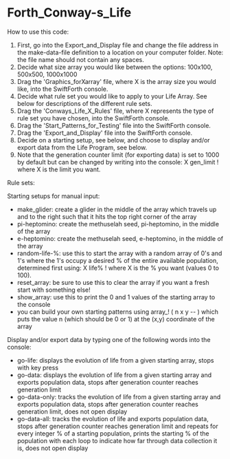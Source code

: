 # Forth_Conway-s_Life

How to use this code:
1. First, go into the Export_and_Display file and change the file address in the make-data-file definition to a location on your computer folder. Note: the file name should not contain any spaces.
2. Decide what size array you would like between the options: 100x100, 500x500, 1000x1000
3. Drag the 'Graphics_forXarray' file, where X is the array size you would like, into the SwiftForth console.
4. Decide what rule set you would like to apply to your Life Array. See below for descriptions of the different rule sets.
5. Drag the 'Conways_Life_X_Rules' file, where X represents the type of rule set you have chosen, into the SwiftForth console.
6. Drag the 'Start_Patterns_for_Testing' file into the SwiftForth console.
7. Drag the 'Export_and_Display' file into the SwiftForth console.
8. Decide on a starting setup, see below, and choose to display and/or export data from the Life Program, see below.
9. Note that the generation counter limit (for exporting data) is set to 1000 by default but can be changed by writing into the console:
      X gen_limit ! 
      where X is the limit you want. 

Rule sets:

Starting setups for manual input:
- make_glider: create a glider in the middle of the array which travels up and to the right such that it hits the top right corner of the array
- pi-heptomino: create the methuselah seed, pi-heptomino, in the middle of the array
- e-heptomino: create the methuselah seed, e-heptomino, in the middle of the array
- random-life-%: use this to start the array with a random array of 0's and 1's where the 1's occupy a desired % of the entire available population, determined first using:
       X life% !
       where X is the % you want (values 0 to 100). 
- reset_array: be sure to use this to clear the array if you want a fresh start with something else!
- show_array: use this to print the 0 and 1 values of the starting array to the console 
- you can build your own starting patterns using array_! ( n x y -- ) which puts the value n (which should be 0 or 1) at the (x,y) coordinate of the array

Display and/or export data by typing one of the following words into the console:
- go-life: displays the evolution of life from a given starting array, stops with key press
- go-data: displays the evolution of life from a given starting array and exports population data, stops after generation counter reaches generation limit
- go-data-only: tracks the evolution of life from a given starting array and exports population data, stops after generation counter reaches generation limit, does not open display
- go-data-all: tracks the evolution of life and exports population data, stops after generation counter reaches generation limit and repeats for every integer % of a starting population, prints the starting % of the population with each loop to indicate how far through data collection it is, does not open display
